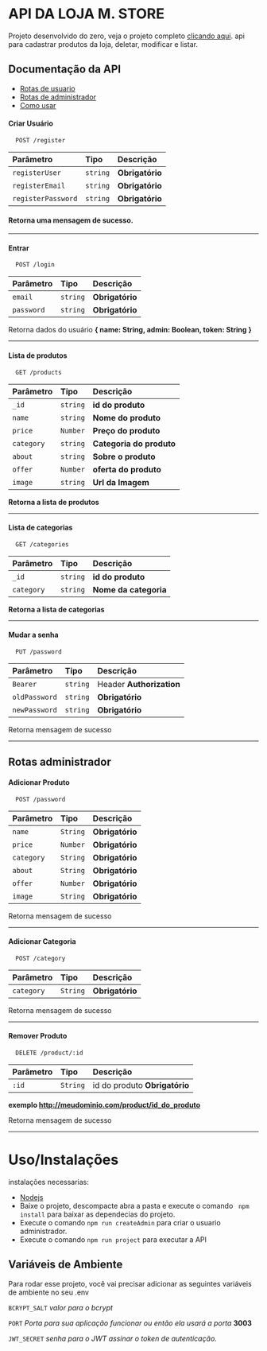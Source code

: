 
# API DA LOJA M. STORE

Projeto desenvolvido do zero, veja o projeto completo <a href="">clicando aqui</a>. api para cadastrar produtos da loja, deletar, modificar e listar. 


## Documentação da API


- [Rotas de usuario](#user)
- [Rotas de administrador](#admin)
- [Como usar](#howuse)


<a id="user"></a>

#### Criar Usuário

```http
  POST /register
```

| Parâmetro   | Tipo       | Descrição                           |
| :---------- | :--------- | :---------------------------------- |
| `registerUser` | `string` | **Obrigatório** |
| `registerEmail` | `string` | **Obrigatório** |
| `registerPassword` | `string` | **Obrigatório** |

#### Retorna uma mensagem de sucesso.

---

#### Entrar 

```http
  POST /login
```

| Parâmetro   | Tipo       | Descrição                           |
| :---------- | :--------- | :---------------------------------- |
| `email` | `string` | **Obrigatório** |
| `password` | `string` | **Obrigatório** |

 Retorna dados do usuário **{ name: String,  admin: Boolean, token: String }**

---

#### Lista de produtos 

```http
  GET /products
```

| Parâmetro   | Tipo       | Descrição                           |
| :---------- | :--------- | :---------------------------------- |
| `_id` | `string` |  **id do produto** |
| `name` | `string` | **Nome do produto** |
| `price` | `Number` | **Preço do produto** |
| `category` | `string` | **Categoria do produto** |
| `about` | `string` | **Sobre o produto** |
| `offer` | `Number` | **oferta do produto** |
| `image` | `string` | **Url da Imagem** |


**Retorna a lista de produtos**

---

#### Lista de categorias 

```http
  GET /categories
```
| Parâmetro   | Tipo       | Descrição                           |
| :---------- | :--------- | :---------------------------------- |
| `_id` | `string` |  **id do produto** |
| `category` | `string` |  **Nome da categoria** |

**Retorna a lista de categorias**

---

#### Mudar a senha 

```http
  PUT /password
```

| Parâmetro   | Tipo       | Descrição                           |
| :---------- | :--------- | :---------------------------------- |
| `Bearer` | `string` |  Header **Authorization** |
| `oldPassword` | `string` | **Obrigatório** |
| `newPassword` | `string` | **Obrigatório** |

 Retorna mensagem de sucesso 

---


<a id="admin"></a>
## Rotas administrador 

#### Adicionar Produto

```http
  POST /password
```

| Parâmetro   | Tipo       | Descrição                           |
| :---------- | :--------- | :---------------------------------- |
| `name` | `String` |  **Obrigatório** |
| `price` | `Number` | **Obrigatório** |
| `category` | `String` | **Obrigatório** |
| `about` | `String` | **Obrigatório** |
| `offer` | `Number` | **Obrigatório** |
| `image` | `String` | **Obrigatório** |


 Retorna mensagem de sucesso 

---

#### Adicionar Categoria

```http
  POST /category
```

| Parâmetro   | Tipo       | Descrição                           |
| :---------- | :--------- | :---------------------------------- |
| `category` | `String` |  **Obrigatório** |

 Retorna mensagem de sucesso 

---


#### Remover Produto

```http
  DELETE /product/:id
```

| Parâmetro   | Tipo       | Descrição                           |
| :---------- | :--------- | :---------------------------------- |
| `:id` | `String` |  id do produto  **Obrigatório** |

**exemplo http://meudominio.com/product/id_do_produto**

 Retorna mensagem de sucesso 

---


<a id="howuse"></a>
# Uso/Instalações

instalações necessarias: 

* <a href="https://nodejs.org/en/">Nodejs</a>
* Baixe o projeto, descompacte abra a pasta e execute o comando ``` npm install``` para baixar as dependecias do projeto.
* Execute o comando ```npm run createAdmin``` para criar o usuario administrador.
* Execute o comando ```npm run project``` para executar a API


## Variáveis de Ambiente

Para rodar esse projeto, você vai precisar adicionar as seguintes variáveis de ambiente no seu .env

`BCRYPT_SALT` _valor para o bcrypt_

`PORT` _Porta para sua aplicação funcionar ou então ela usará a porta_ **3003**

`JWT_SECRET` _senha para o JWT assinar o token de autenticação._